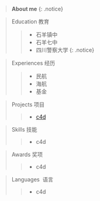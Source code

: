 

> **About me**
{: .notice}

> Education 教育
>> - 石羊镇中
>> - 石羊七中
>> - 四川警察大学
{: .notice}

>Experiences 经历
>> - 民航
>> - 海航
>> - 基金


>Projects 项目
>> - [c4d](obsidian://open?vault=HU%20OB%20DEME&file=attachment%2F34B259C9.png)

> Skills 技能
>> - c4d

>Awards 奖项
>> - c4d

> Languages  语言
>> - c4d